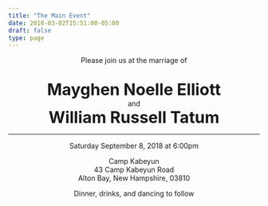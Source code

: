 ```yaml
---
title: "The Main Event"
date: 2018-03-02T15:51:00-05:00
draft: false
type: page
---
```


<div style="text-align: center;">
<p>Please join us at the marriage of

<br><strong style="font-size:32px">Mayghen Noelle Elliott</strong>
<br>and
<br><strong style="font-size:32px">William Russell Tatum</strong>
<hr>
<p>Saturday September 8, 2018 at 6:00pm

<p>Camp Kabeyun
<br>43 Camp Kabeyun Road
<br>Alton Bay, New Hampshire, 03810

<p>Dinner, drinks, and dancing to follow
</div>